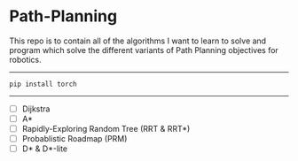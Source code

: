 # Path-Planning
This repo is to contain all of the algorithms I want to learn to solve and program which solve the different variants of Path Planning objectives for robotics. 

---

` pip install torch `

---


- [ ] Dijkstra 
- [ ] A* 
- [ ] Rapidly-Exploring Random Tree (RRT & RRT*)
- [ ] Probablistic Roadmap (PRM) 
- [ ] D* & D*-lite 
